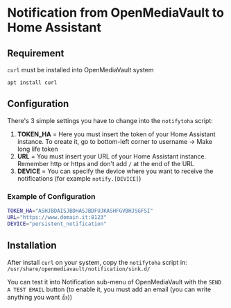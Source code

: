 # Notification from OpenMediaVault to Home Assistant

## Requirement

`curl` must be installed into OpenMediaVault system

```
apt install curl
```

## Configuration

There's 3 simple settings you have to change into the `notifytoha` script:
1. **TOKEN_HA** = Here you must insert the token of your Home Assistant instance. To create it, go to bottom-left corner to username -> Make long life token
2. **URL** = You must insert your URL of your Home Assistant instance. Remember http or https and don't add `/` at the end of the URL
3. **DEVICE** = You can specify the device where you want to receive the notifications (for example `notify.[DEVICE]`)

### Example of Configuration

```bash
TOKEN_HA="ASHJBDAISJBDHASJBDFUJKASHFGVBHJSGFSI"
URL="https://www.domain.it:8123"
DEVICE="persistent_notification"
```

## Installation

After install `curl` on your system, copy the `notifytoha` script in:
`/usr/share/openmediavault/notification/sink.d/`

You can test it into Notification sub-menu of OpenMediaVault with the `SEND A TEST EMAIL` button (to enable it, you must add an email (you can write anything you want 👍))
